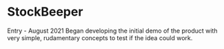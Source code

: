 # StockBeeper

Entry - August 2021
  Began developing the initial demo of the product with very simple, rudamentary concepts to test if the idea could work.
  
  
